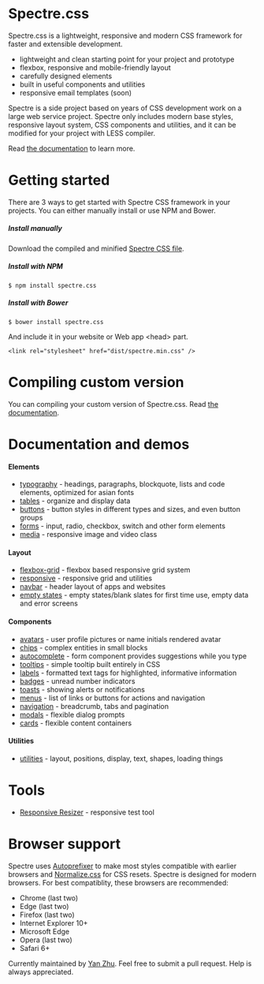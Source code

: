 # Spectre.css
Spectre.css is a lightweight, responsive and modern CSS framework for faster and extensible development.

- lightweight and clean starting point for your project and prototype
- flexbox, responsive and mobile-friendly layout
- carefully designed elements
- built in useful components and utilities
- responsive email templates (soon)

Spectre is a side project based on years of CSS development work on a large web service project. Spectre only includes modern base styles, responsive layout system, CSS components and utilities, and it can be modified for your project with LESS compiler.

Read [the documentation](http://picturepan2.github.io/spectre/) to learn more.

# Getting started

There are 3 ways to get started with Spectre CSS framework in your projects. You can either manually install or use NPM and Bower.
##### Install manually
Download the compiled and minified [Spectre CSS file](https://github.com/picturepan2/spectre/tree/master/dist).
##### Install with NPM
`$ npm install spectre.css`
##### Install with Bower
`$ bower install spectre.css`

And include it in your website or Web app &lt;head&gt; part.

`<link rel="stylesheet" href="dist/spectre.min.css" />`

# Compiling custom version

You can compiling your custom version of Spectre.css. Read [the documentation](http://picturepan2.github.io/spectre/#compiling).

# Documentation and demos

#### Elements

- [typography](http://picturepan2.github.io/spectre/#typography) - headings, paragraphs, blockquote, lists and code elements, optimized for asian fonts
- [tables](http://picturepan2.github.io/spectre/#tables) - organize and display data
- [buttons](http://picturepan2.github.io/spectre/#buttons) - button styles in different types and sizes, and even button groups
- [forms](http://picturepan2.github.io/spectre/#forms) - input, radio, checkbox, switch and other form elements
- [media](http://picturepan2.github.io/spectre/#media) - responsive image and video class

#### Layout
- [flexbox-grid](http://picturepan2.github.io/spectre/#grid) - flexbox based responsive grid system
- [responsive](http://picturepan2.github.io/spectre/#responsive) - responsive grid and utilities
- [navbar](http://picturepan2.github.io/spectre/#navbar) - header layout of apps and websites
- [empty states](http://picturepan2.github.io/spectre/#empty) - empty states/blank slates for first time use, empty data and error screens

#### Components

- [avatars](http://picturepan2.github.io/spectre/#avatars) - user profile pictures or name initials rendered avatar
- [chips](http://picturepan2.github.io/spectre/#chips) - complex entities in small blocks
- [autocomplete](http://picturepan2.github.io/spectre/#autocomplete) - form component provides suggestions while you type
- [tooltips](http://picturepan2.github.io/spectre/#tooltips) - simple tooltip built entirely in CSS
- [labels](http://picturepan2.github.io/spectre/#labels) - formatted text tags for highlighted, informative information
- [badges](http://picturepan2.github.io/spectre/#badges) - unread number indicators
- [toasts](http://picturepan2.github.io/spectre/#toasts) - showing alerts or notifications
- [menus](http://picturepan2.github.io/spectre/#menus) - list of links or buttons for actions and navigation
- [navigation](http://picturepan2.github.io/spectre/#navigation) - breadcrumb, tabs and pagination
- [modals](http://picturepan2.github.io/spectre/#modals) - flexible dialog prompts
- [cards](http://picturepan2.github.io/spectre/#cards) - flexible content containers

#### Utilities

- [utilities](http://picturepan2.github.io/spectre/#utilities) - layout, positions, display, text, shapes, loading things

# Tools

- [Responsive Resizer](http://picturepan2.github.io/spectre/tools/resizer) - responsive test tool

# Browser support
Spectre uses [Autoprefixer](https://github.com/postcss/autoprefixer) to make most styles compatible with earlier browsers and [Normalize.css](https://necolas.github.io/normalize.css/) for CSS resets. Spectre is designed for modern browsers. For best compatiblity, these browsers are recommended:
- Chrome (last two)
- Edge (last two)
- Firefox (last two)
- Internet Explorer 10+
- Microsoft Edge
- Opera (last two)
- Safari 6+

Currently maintained by [Yan Zhu](https://twitter.com/picturepan2). Feel free to submit a pull request. Help is always appreciated.
